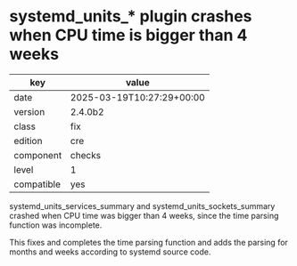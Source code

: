 [//]: # (werk v2)
# systemd_units_* plugin crashes when CPU time is bigger than 4 weeks

key        | value
---------- | ---
date       | 2025-03-19T10:27:29+00:00
version    | 2.4.0b2
class      | fix
edition    | cre
component  | checks
level      | 1
compatible | yes

systemd_units_services_summary and systemd_units_sockets_summary crashed when CPU time was bigger than 4 weeks, since the time parsing function was incomplete.

This fixes and completes the time parsing function and adds the parsing for months and weeks according to systemd source code.
